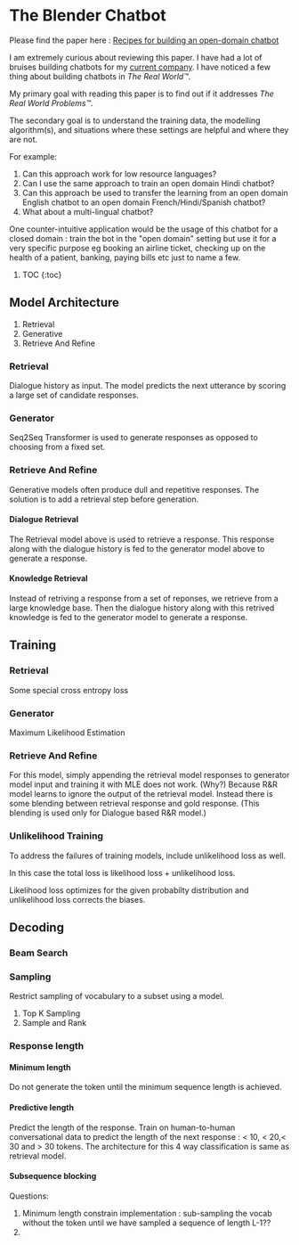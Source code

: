 # The Blender Chatbot


Please find the paper here : [Recipes for building an open-domain chatbot](https://arxiv.org/pdf/2004.13637.pdf)

I am extremely curious about reviewing this paper. I have had a lot of bruises building chatbots for my [current company](https://www.gopaysense.com/). I have noticed a few thing about building chatbots in _The Real World&trade;_. 

My primary goal with reading this paper is to find out if it addresses _The Real World Problems&trade;_. 

The secondary goal is to understand the training data, the modelling algorithm(s), and situations where these settings are helpful and where they are not.

For example: 
1. Can this approach work for low resource languages? 
1. Can I use the same approach to train an open domain Hindi chatbot? 
1. Can this approach be used to transfer the learning from an open domain English chatbot to an open domain French/Hindi/Spanish chatbot?
1. What about a multi-lingual chatbot? 


One counter-intuitive application would be the usage of this chatbot for a closed domain : train the bot in the "open domain" setting but use it for a very specific purpose eg booking an airline ticket, checking up on the health of a patient, banking, paying bills etc just to name a few.

1. TOC
{:toc}



## Model Architecture
1. Retrieval
2. Generative
3. Retrieve And Refine

### Retrieval

Dialogue history as input. The model predicts the next utterance by scoring a large set of candidate responses. 


### Generator

Seq2Seq Transformer is used to generate responses as opposed to choosing from a fixed set.

### Retrieve And Refine

Generative models often produce dull and repetitive responses. The solution is to add a retrieval step before generation.

#### Dialogue Retrieval
The Retrieval model above is used to retrieve a response. This response along with the dialogue history is fed to the generator model above to generate a response.

#### Knowledge Retrieval
Instead of retriving a response from a set of reponses, we retrieve from a large knowledge base. Then the dialogue history along with this retrived knowledge is fed to the generator model to generate a response. 


## Training

### Retrieval

Some special cross entropy loss

### Generator

Maximum Likelihood Estimation


### Retrieve And Refine

For this model, simply appending the retrieval model responses to generator model input and training it with MLE does not work. (Why?) Because R&R model learns to ignore the output of the retrieval model. Instead there is some blending between retrieval response and gold response. (This blending is used only for Dialogue based R&R model.)

### Unlikelihood Training

To address the failures of training models, include unlikelihood loss as well.

In this case the total loss is likelihood loss + unlikelihood loss.

Likelihood loss optimizes for the given probabilty distribution and unlikelihood loss corrects the biases.


## Decoding

### Beam Search


### Sampling
Restrict sampling of vocabulary to a subset using a model.
1. Top K Sampling
2. Sample and Rank

### Response length
#### Minimum length
Do not generate the <END> token until the minimum sequence length is achieved.
  
#### Predictive length
Predict the length of the response. Train on human-to-human conversational data to predict the length of the next response : < 10, < 20,< 30 and > 30 tokens. The architecture for this 4 way classification is same as retrieval model.   

#### Subsequence blocking

Questions:
1. Minimum length constrain implementation : sub-sampling the vocab without the <END> token until we have sampled a sequence of length L-1??
2. 


